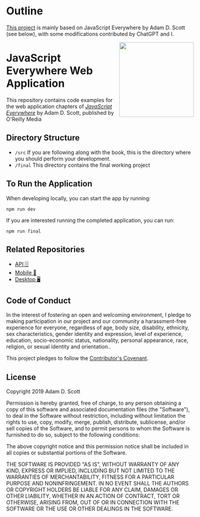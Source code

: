 # Outline

[This project](https://toegazer.onrender.com) is mainly based on JavaScript Everywhere by Adam D. Scott (see below), with some modifications contributed by ChatGPT and I. 

<img src="cover.png" width="200" align="right" />

# JavaScript Everywhere Web Application

This repository contains code examples for the web application chapters of [_JavaScript Everywhere_](https://www.jseverywhere.io/) by Adam D. Scott, published by O'Reilly Media

## Directory Structure

- `/src` If you are following along with the book, this is the directory where you should perform your development.
- `/final` This directory contains the final working project

## To Run the Application

When developing locally, you can start the app by running:

```
npm run dev
```

If you are interested running the completed application, you can run:

```
npm run final
```

## Related Repositories

- [API 🗄️ ](https://github.com/javascripteverywhere/api)
- [Mobile 🤳](https://github.com/javascripteverywhere/mobile)
- [Desktop 🖥️](https://github.com/javascripteverywhere/desktop)

## Code of Conduct

In the interest of fostering an open and welcoming environment, I pledge to making participation in our project and our community a harassment-free experience for everyone, regardless of age, body size, disability, ethnicity, sex characteristics, gender identity and expression, level of experience, education, socio-economic status, nationality, personal appearance, race, religion, or sexual identity and orientation..

This project pledges to follow the [Contributor's Covenant](http://contributor-covenant.org/version/1/4/).

## License

Copyright 2019 Adam D. Scott

Permission is hereby granted, free of charge, to any person obtaining a copy of this software and associated documentation files (the "Software"), to deal in the Software without restriction, including without limitation the rights to use, copy, modify, merge, publish, distribute, sublicense, and/or sell copies of the Software, and to permit persons to whom the Software is furnished to do so, subject to the following conditions:

The above copyright notice and this permission notice shall be included in all copies or substantial portions of the Software.

THE SOFTWARE IS PROVIDED "AS IS", WITHOUT WARRANTY OF ANY KIND, EXPRESS OR IMPLIED, INCLUDING BUT NOT LIMITED TO THE WARRANTIES OF MERCHANTABILITY, FITNESS FOR A PARTICULAR PURPOSE AND NONINFRINGEMENT. IN NO EVENT SHALL THE AUTHORS OR COPYRIGHT HOLDERS BE LIABLE FOR ANY CLAIM, DAMAGES OR OTHER LIABILITY, WHETHER IN AN ACTION OF CONTRACT, TORT OR OTHERWISE, ARISING FROM, OUT OF OR IN CONNECTION WITH THE SOFTWARE OR THE USE OR OTHER DEALINGS IN THE SOFTWARE.
